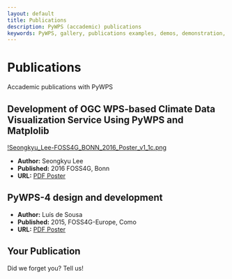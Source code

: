 ```yaml
---
layout: default
title: Publications
description: PyWPS (accademic) publications
keywords: PyWPS, gallery, publications examples, demos, demonstration, applications
---
```


# Publications

Accademic publications with PyWPS

## Development of OGC WPS-based Climate Data Visualization Service Using PyWPS and Matplolib

[!Seongkyu_Lee-FOSS4G_BONN_2016_Poster_v1_1c.png](Seongkyu_Lee-FOSS4G_BONN_2016_Poster_v1_1c.png)

* **Author:** Seongkyu Lee
* **Published:** 2016 FOSS4G, Bonn
* **URL:** [PDF Poster](Seongkyu_Lee-FOSS4G_BONN_2016_Poster_v1_1c.pdf)

## PyWPS-4 design and development

* **Author:** Luís de Sousa
* **Published:** 2015, FOSS4G-Europe, Como
* **URL:** [PDF Poster](../pywps-4-poster.pdf)

## Your Publication

Did we forget you? Tell us!
